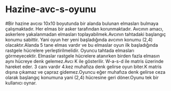 # Hazine-avc-s-oyunu
#Bir hazine avcısı 10x10 boyutunda bir alanda bulunan elmasları bulmaya çalışmaktadır. Her elmas bir asker tarafından korunmaktadır. Avcının amacı, askerlere yakalanmadan elmasları toplayabilmek.Avcının tahtadaki başlangıç konumu sabittir. Yani oyun her yeni başladığında avcının konumu (2,4) olacaktır.Alanda 5 tane elmas vardır ve bu elmaslar oyun ilk başladığında rastgele hücrelere yerleştirilmelidir. Oyuncu tahtada elmasları görmeyecektir. Elmaslar rastgele hücrelere atanırken birden fazla elmasın aynı hücreye denk gelemez.Avcı K ile gösterilir. W-a-s-d ile matris üzerinde hareket eder. 3 canı vardır 4.kez muhafıza denk gelirse oyun biter.K matris dışına çıkamaz ve çapraz gidemez.Oyuncu eğer muhafıza denk gelirse ceza olarak başlangıç konumuna yani (2,4) hücresine geri döner.Oyunu tek bir kullanıcı oynar.
